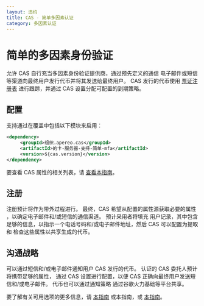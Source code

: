 ```yaml
---
layout: 违约
title: CAS - 简单多因素认证
category: 多因素认证
---
```


# 简单的多因素身份验证

允许 CAS 自行充当多因素身份验证提供商，通过预先定义的通信 电子邮件或短信等渠道向最终用户发行代币并将其发送给最终用户。 CAS 发行的代币使用 [票证注册表](../ticketing/Configuring-Ticketing-Components.html) 进行跟踪，并通过 CAS 设置分配可配置的到期策略。

## 配置

支持通过在覆盖中包括以下模块来启用：

```xml
<dependency>
     <groupId>组织.apereo.cas</groupId>
     <artifactId>的卡-服务器-支持-简单-mfa</artifactId>
     <version>${cas.version}</version>
</dependency>
```

要查看 CAS 属性的相关列表，请 [查看本指南](../configuration/Configuration-Properties.html#simple-multifactor-authentication)。

## 注册

注册预计将作为带外过程进行。 最终，CAS 希望从配置的属性源获取必要的属性 ，以确定电子邮件和/或短信的通信渠道。 预计采用者将填充 用户记录，其中包含足够的信息，以指示一个电话号码和/或电子邮件地址，然后 CAS 可以配置为提取和 检查这些属性以共享生成的代币。

## 沟通战略

可以通过短信和/或电子邮件通知用户 CAS 发行的代币。 认证的 CAS 委托人预计将携带足够的属性， 通过 CAS 设置进行配置，以便 CAS 正确向最终用户发送短信和/或电子邮件。 代币也可以通过通知策略 通过谷歌火力基础等平台共享。

要了解有关可用选项的更多信息，请 [本指南](../notifications/SMS-Messaging-Configuration.html) 或本指南</a>，或 [本指南](../notifications/Notifications-Configuration.html)。</p>

